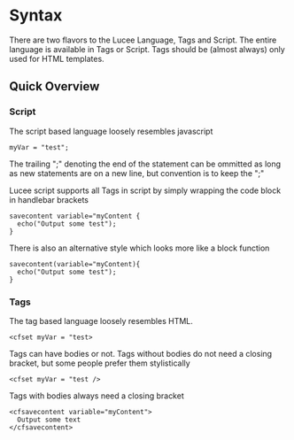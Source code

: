 # Syntax

There are two flavors to the Lucee Language, Tags and Script. The entire language is available in Tags or Script. Tags should be (almost always) only used for HTML templates.



## Quick Overview

### Script
The script based language loosely resembles javascript 
```
myVar = "test";
```
The trailing ";" denoting the end of the statement can be ommitted as long as new statements are on a new line, but convention is to keep the ";"

Lucee script supports all Tags in script by simply wrapping the code block in handlebar brackets

```
savecontent variable="myContent {
  echo("Output some test");
}
```

There is also an alternative style which looks more like a block function
```
savecontent(variable="myContent){
  echo("Output some test");
}
```

### Tags 

The tag based language loosely resembles HTML.
```
<cfset myVar = "test>
```
Tags can have bodies or not. Tags without bodies do not need a closing bracket, but some people prefer them stylistically 
```
<cfset myVar = "test />
```
Tags with bodies always need a closing bracket
```
<cfsavecontent variable="myContent">
  Output some text
</cfsavecontent>
```

